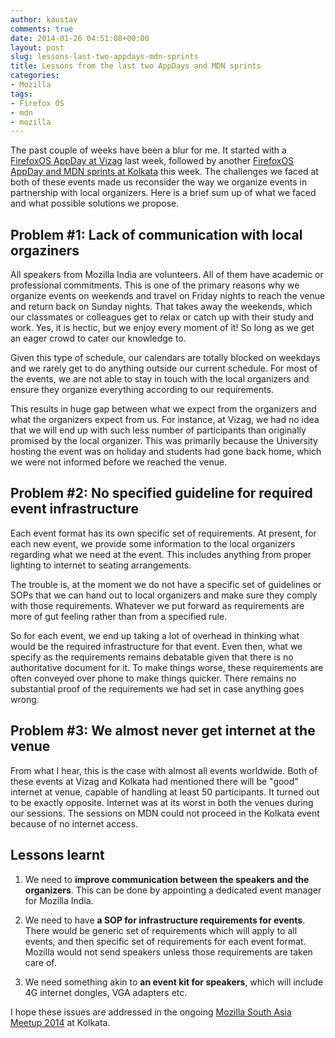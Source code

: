 ```yaml
---
author: kaustav
comments: true
date: 2014-01-26 04:51:08+00:00
layout: post
slug: lessons-last-two-appdays-mdn-sprints
title: Lessons from the last two AppDays and MDN sprints
categories:
- Mozilla
tags:
- Firefox OS
- mdn
- mozilla
---
```


The past couple of weeks have been a blur for me. It started with a [FirefoxOS AppDay at Vizag](https://reps.mozilla.org/e/app-day-in-a-box-vizag/) last week, followed by another [FirefoxOS AppDay and MDN sprints at Kolkata](https://reps.mozilla.org/e/mozilla-campus-konnect-ii/) this week. The challenges we faced at both of these events made us reconsider the way we organize events in partnership with local organizers. Here is a brief sum up of what we faced and what possible solutions we propose.<!-- more -->



## Problem #1: Lack of communication with local orgaziners



All speakers from Mozilla India are volunteers. All of them have academic or professional commitments. This is one of the primary reasons why we organize events on weekends and travel on Friday nights to reach the venue and return back on Sunday nights. That takes away the weekends, which our classmates or colleagues get to relax or catch up with their study and work. Yes, it is hectic, but we enjoy every moment of it! So long as we get an eager crowd to cater our knowledge to.

Given this type of schedule, our calendars are totally blocked on weekdays and we rarely get to do anything outside our current schedule. For most of the events, we are not able to stay in touch with the local organizers and ensure they organize everything according to our requirements.

This results in huge gap between what we expect from the organizers and what the organizers expect from us. For instance, at Vizag, we had no idea that we will end up with such less number of participants than originally promised by the local organizer. This was primarily because the University hosting the event was on holiday and students had gone back home, which we were not informed before we reached the venue.



## Problem #2: No specified guideline for required event infrastructure



Each event format has its own specific set of requirements. At present, for each new event, we provide some information to the local organizers regarding what we need at the event. This includes anything from proper lighting to internet to seating arrangements.

The trouble is, at the moment we do not have a specific set of guidelines or SOPs that we can hand out to local organizers and make sure they comply with those requirements. Whatever we put forward as requirements are more of gut feeling rather than from a specified rule.

So for each event, we end up taking a lot of overhead in thinking what would be the required infrastructure for that event. Even then, what we specify as the requirements remains debatable given that there is no authoritative document for it. To make things worse, these requirements are often conveyed over phone to make things quicker. There remains no substantial proof of the requirements we had set in case anything goes wrong.



## Problem #3: We almost never get internet at the venue



From what I hear, this is the case with almost all events worldwide. Both of these events at Vizag and Kolkata had mentioned there will be "good" internet at venue, capable of handling at least 50 participants. It turned out to be exactly opposite. Internet was at its worst in both the venues during our sessions. The sessions on MDN could not proceed in the Kolkata event because of no internet access.



## Lessons learnt







  1. We need to **improve communication between the speakers and the organizers**. This can be done by appointing a dedicated event manager for Mozilla India.


  2. We need to have **a SOP for infrastructure requirements for events**. There would be generic set of requirements which will apply to all events, and then specific set of requirements for each event format. Mozilla would not send speakers unless those requirements are taken care of.


  3. We need something akin to **an event kit for speakers**, which will include 4G internet dongles, VGA adapters etc.



I hope these issues are addressed in the ongoing [Mozilla South Asia Meetup 2014](https://reps.mozilla.org/e/south-asia-meetup-2014/) at Kolkata.

